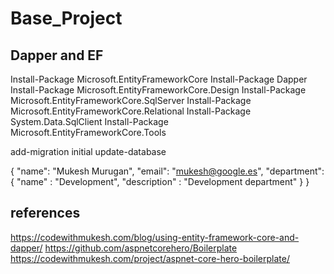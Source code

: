 # Base_Project

## Dapper and EF

Install-Package Microsoft.EntityFrameworkCore
Install-Package Dapper
Install-Package Microsoft.EntityFrameworkCore.Design
Install-Package Microsoft.EntityFrameworkCore.SqlServer
Install-Package Microsoft.EntityFrameworkCore.Relational
Install-Package System.Data.SqlClient
Install-Package Microsoft.EntityFrameworkCore.Tools

add-migration initial
update-database

{
    "name": "Mukesh Murugan",
    "email": "mukesh@google.es",
    "department": {
        "name" : "Development",
        "description" : "Development department"
    }
}



## references
https://codewithmukesh.com/blog/using-entity-framework-core-and-dapper/
https://github.com/aspnetcorehero/Boilerplate
https://codewithmukesh.com/project/aspnet-core-hero-boilerplate/